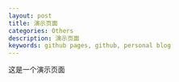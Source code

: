 ```yaml
---
layout: post
title: 演示页面
categories: Others
description: 演示页面
keywords: github pages, github, personal blog
---
```


这是一个演示页面
